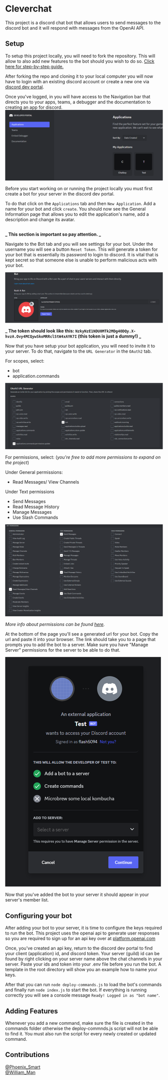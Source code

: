 # Cleverchat

This project is a discord chat bot that allows users to send messages to the discord bot and it will respond
with messages from the OpenAI API.

## Setup

To setup this project locally, you will need to fork the repository. This will allow to also add new features to the bot should you wish to do so. [Click here for step-by-step guide.](https://docs.github.com/en/get-started/writing-on-github/getting-started-with-writing-and-formatting-on-github/basic-writing-and-formatting-syntax)

After forking the repo and cloning it to your local computer you will now have to login with an existing discord account or create a new one via [discord dev portal](https://discord.com/developers/).

Once you've logged, in you will have access to the Navigation bar that directs you to your apps, teams, a debugger and the documentation to creating an app for discord.
![image of discord dev portal](/images/readme/dev_portal.png)

Before you start working on or running the project locally you must first create a bot for your server in the discord dev portal.

To do that click on the `Applications` tab and then `New Application`. Add a name for your bot and click `create`. You should now see the General Information page that allows you to edit the application's name, add a description and change its avatar.

##

**_ This section is important so pay attention. _**

Navigate to the Bot tab and you will see settings for your bot. Under the username you will see a button `Reset Token`. This will generate a token for your bot that is essentially its password to login to discord. It is vital that is kept secret so that someone else is unable to perform malicious acts with your bot.

![image of bot settings](/images/readme/bot_page.png)

**_ The token should look like this: `NzkyNzE1NDU0MTk2MDg4ODQy.X-hvzA.Ovy4MCQywSkoMRRclStW4xAYK7I` (this token is just a dummy!) _**

Now that you have setup your bot application, you will need to invite it to your server. To do that, navigate to the `URL Generator` in the `OAuth2` tab.

For scopes, select:

- bot
- application.commands

![scopes for the bot](/images/readme/bot-scope.png)

For permissions, select:
(_you're free to add more permissions to expand on the project_)

Under General permissions:

- Read Messages/ View Channels

Under Text permissions

- Send Messages
- Read Message History
- Manage Messages
- Use Slash Commands

![permissions for the bot](/images/readme/bot-permissions.png)

_More info about permissions can be found [here](https://discord.com/developers/docs/topics/permissions)._

At the bottom of the page you'll see a generated url for your bot. Copy the url and paste it into your browser.
The link should take you to a page that prompts you to add the bot to a server. Make sure you have "Manage Server" permissions for the server to be able to do that.

![bot invite to a server](/images/readme/bot-invite.png)

Now that you've added the bot to your server it should appear in your server's member list.

## Configuring your bot

After adding your bot to your server, it is time to configure the keys required to run the bot.
This project uses the openai api to generate user responses so you are required to sign up for an api key over at [platform.openai.com](https://platform.openai.com/docs/overview)

Once, you've created an api key, return to the discord dev portal to find your client (application) id, and discord token. Your server (guild) id can be found by right clicking on your server name above the chat channels in your server. Paste your ids and token into your .env file before you run the bot. A template in the root directory will show you an example how to name your keys.

After that you can run `node deploy-commands.js` to load the bot's commands and finally run `node index.js` to start the bot. If everything is running correctly you will see a console message `Ready! Logged in as "bot name"`.

## Adding Features

Whenever you add a new command, make sure the file is created in the commands folder otherwise the deploy-commnds.js script will not be able to find it. You must also run the script for every newly created or updated command.

## Contributions

[@Phoenix_Smart](https://github.com/RayFFH)
<br>
[@William_Man](https://github.com/william-man)
